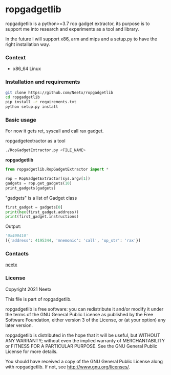 # ropgadgetlib

ropgadgetlib is a python>=3.7 rop gadget extractor, its purpose is to support me into research and experiments as a tool and library.

In the future I will support x86, arm and mips and a setup.py to have the right installation way.

### Context

- x86_64 Linux

### Installation and requirements
```bash
git clone https://github.com/Neetx/ropgadgetlib
cd ropgadgetlib
pip install -r requirements.txt
python setup.py install
```

### Basic usage

For now it gets ret, syscall and call rax gadget.

ropgadgetextractor as a tool

```bash
./RopGadgetExtractor.py <FILE_NAME>
```

**ropgadgetlib**
```python
from ropgadgetlib.RopGadgetExtractor import *

rop = RopGadgetExtractor(sys.argv[1])
gadgets = rop.get_gadgets(10)
print_gadgets(gadgets)
```

"gadgets" is a list of Gadget class
```python
first_gadget = gadgets[0]
print(hex(first_gadget.address))
print(first_gadget.instructions)
```

Output:
```python
'0x400410'
[{'address': 4195344, 'mnemonic': 'call', 'op_str': 'rax'}]
```

### Contacts

[neetx](neetx@protonmail.com)

### License

Copyright 2021 Neetx

This file is part of ropgadgetlib.

ropgadgetlib is free software: you can redistribute it and/or modify
it under the terms of the GNU General Public License as published by
the Free Software Foundation, either version 3 of the License, or
(at your option) any later version.

ropgadgetlib is distributed in the hope that it will be useful,
but WITHOUT ANY WARRANTY; without even the implied warranty of
MERCHANTABILITY or FITNESS FOR A PARTICULAR PURPOSE.  See the
GNU General Public License for more details.

You should have received a copy of the GNU General Public License
along with ropgadgetlib.  If not, see <http://www.gnu.org/licenses/>.
